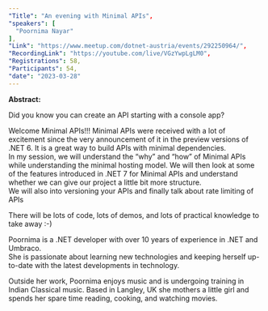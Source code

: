 ```yaml
---
"Title": "An evening with Minimal APIs",
"speakers": [
  "Poornima Nayar"
],
"Link": "https://www.meetup.com/dotnet-austria/events/292250964/",
"RecordingLink": "https://youtube.com/live/VGzYwpLgLM0",
"Registrations": 58,
"Participants": 54,
"date": "2023-03-28"
---
```


**Abstract:**

Did you know you can create an API starting with a console app?

Welcome Minimal APIs!!! Minimal APIs were received with a lot of excitement since the very announcement of it in the preview versions of .NET 6. It is a great way to build APIs with minimal dependencies.  
In my session, we will understand the “why” and “how” of Minimal APIs while understanding the minimal hosting model. We will then look at some of the features introduced in .NET 7 for Minimal APIs and understand whether we can give our project a little bit more structure.  
We will also into versioning your APIs and finally talk about rate limiting of APIs

There will be lots of code, lots of demos, and lots of practical knowledge to take away :-)

Poornima is a .NET developer with over 10 years of experience in .NET and Umbraco.  
She is passionate about learning new technologies and keeping herself up-to-date with the latest developments in technology.

Outside her work, Poornima enjoys music and is undergoing training in Indian Classical music. Based in Langley, UK she mothers a little girl and spends her spare time reading, cooking, and watching movies.